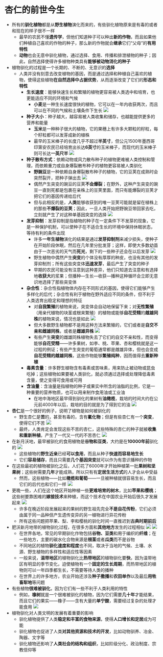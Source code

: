 # 杏仁的前世今生
* 所有的**驯化植物**都是从**野生植物**演化而来的，有些驯化植物原来是有毒的或者和现在的样子很不一样
  * 最早的农民不懂**遗传学**，但他们知道种子可以种出**新的作物**，而且如果他们种植自己喜欢的作物的种子，那么新的作物就会**继承**它们“父母”的**有用特性**
  * **动物**也会无意中驯化植物，通过选择、食用、传播和排泄植物的种子；因此，自然选择使得许多植物种类具有**能够被动物消化的种子**
* 植物驯化的过程是一个长期的、不断的、无意识的**选择**
  * 人类并没有刻意去改变植物的基因，而是通过选择和种植自己喜欢的植物，使得这些植物**在自然选择中占据优势**，从而逐渐改变了它们的**形态和特性**
    * **生长速度**：能够快速生长和繁殖的植物更容易被人类选中和培育，也更能适应不同的环境和气候
      * **小麦**是一种生长速度很快的植物，它可以在一年内收获两次，而且可以在不同的气候和土壤条件下生长
![](images/2023-03-28-11-52-55.png)
    * **种子大小**：种子越大，越容易被人类收集和储存，也越能提供更多的营养和能量
      * **玉米**是一种种子很大的植物，它的果穗上有许多大颗粒的籽粒，每个籽粒都可以发芽成新的植株
      * 最早的玉米棒子的长度几乎不超过**半英寸**，但公元1500年墨西哥印第安农民已经培育出长达**6英寸**的玉米棒子，而现代的玉米棒子则可长达**一英尺半**
![](images/2023-03-28-11-53-36.png)
    * **种子散布方式**：依赖动物或风力散布种子的植物更难被人类控制和管理，而依赖重力或自身爆裂散布种子的植物更容易被人类驯化
      * **野豌豆**是一种依赖自身爆裂散布种子的植物，它的豆荚在成熟时会突然裂开，把种子弹出去
![](images/2023-03-28-11-54-27.png)
      * 偶然产生突变的豌豆的豆荚**不会爆裂**；在野外，这种产生突变的豌豆一直到死都是包裹在亲株上的豆荚里面，而只有能爆裂的豆荚才把它们的基因传递给后代
      * 但与此相反的是，**人类**能够收获到的唯一豆荚可能就是留在植株上的那些**不爆裂的豆荚**；因此，一旦人类开始把野豌豆带回家去吃，立刻就产生了对这种单基因突变的选择
![](images/2023-03-28-11-55-06.png)
    * **发芽抑制**：发芽抑制是指植物的种子在一定条件下不发芽的现象，它是一种保护机制，可以使种子在不适合生长的环境中保持休眠状态，等待有利的条件出现
      * 许多**一年生植物**演化的结果是通过**发芽抑制剂**来减少损失，使种子在开始阶段休眠，然后在几年里分批发芽；这样，即使大多数幼苗由于一次恶劣的天气而**死光**，剩下的一些种子还会在以后发芽
![](images/2023-03-28-11-56-15.png)
      * 野生植物中偶然产生**突变**的个体没有厚厚的种皮，也没有其他的发芽抑制剂；所有这些突变体**迅速发芽**，最后产生了突变的种子
      * 早期的农民可能没有注意到这种差异，他们只知道去注意和有选择地**收获大**的浆果；但播种—生长—收获—播种这种循环会立即无意识地选择了那些突变体
    * **杂合性**：杂合性指植物体内存在不同形式的基因，使得它们能够产生多样化的后代；杂合性有利于植物在野外适应不同的条件，但不利于人类选育出稳定和理想的特征
      * 对**自我繁殖**的植物来说，突变体会自动地保留下来；对**无性繁殖**（用亲代植物的块茎或根来繁殖）的植物或能够**自花受精**的**雌雄同株**的植物来说，情况也是如此
![](images/2023-03-28-11-58-10.png)
      * 但大多数野生植物都不是用这种方法来繁殖的，它们或者是**自交不亲和雌雄同株**，或者是**雌雄异株**
![](images/2023-03-28-11-58-50.png)
      * 有些产生**突变**的雌雄同株植物失去了它们的自交不亲和性，而变得能够**自花受精**——许多果树，如李、桃、苹果、杏和樱桃就是这一过程的例证；有些产生突变的葡萄通常都是雌雄异体，但也会变成**自花受精的雌雄同株**，这些作物能够**繁殖纯种**，因而值得去**重新种植**
    * **毒素含量**：许多野生植物含有毒素或苦味素，用来防止被动物或昆虫吃掉；这些植物如果要被人类驯化，就必须通过选择或处理降低毒素含量，使之变得可食用或可用
    * **含油量**：含油量是指植物的种子或果实中所含的油脂的比例，它是一种重要的营养物质，也可以用来制作食用油或工业油
      * 在地中海地区最早得到驯化的果树有**油橄榄**，栽培的时间大约在公元前4000年以后，栽培的目的就是为了得到它的油
![](images/2023-03-28-11-59-44.png)
* **杏仁**是一个很好的例子，说明了植物是如何被驯化的
  * 野生杏仁是**苦**的，甚至有毒的，含有**氰化物**；但是有些杏仁有一个**突变**，使得它们不苦
![](images/2023-03-28-12-02-16.png)
  * 最终，人类肯定会发现这些不苦的杏仁，这些特殊的杏仁的种子就被**收集和重新种植**，产生了一代又一代的不苦杏仁
![](images/2023-03-28-12-02-38.png)
* 在新月沃地，最早被驯化的食用植物是**谷物和豆类**，大约是在**10000年前**驯化的
![](images/2023-03-28-12-08-29.png)
  * 这些植物的**野生近亲**已经**可以食用**，而且从种子**快速而容易地生长**
  * 它们**容易储存**，而且只需要**几个基因突变**就可以作为有意识播种的作物
* 在这些最初的植物被驯化之后，人们花了6000年才开始种植第一批**果树和坚果树**；这些树需要**几年**才能成熟，所以只有有**定居生活方式**的人才会从中受益
  * 然而，这些植物——比如**橄榄和葡萄**——一旦被种植就很容易生长，而且它们的后代也和它们一样
![](images/2023-03-28-12-09-20.png)
* 更晚一些，人们在这个地区开始种植一些**更难培育的树木**，比如**苹果和樱桃**；这些树要靠困难的**嫁接技术**来种植，而这个技术在中国农业开始后很久才发展起来
![](images/2023-03-28-12-09-57.png)
  * 许多在晚近阶段发展起来的果树的野生祖先完全**不是自花传粉**，它们必须由属于同一品种但产生遗传变异的另一植物进行异花传粉
  * 所有这些问题把苹果、梨、李和樱桃的驯化时间一直推迟到**古典时期前后**
* 肥沃新月地带的植物驯化过程，在很多方面和**其他地方**发生的过程相似
![](images/2023-03-28-11-37-01.png)
![](images/2023-03-28-11-37-22.png)
  * 在世界各地，常见的早期驯化作物包括**谷物、豆类**和用于编织的**纤维**；在一些地方，主要的碳水化合物来源是**根茎**或者**瓜类**而不是谷物
  * 不同地区的植物**驯化速度和程度**也不同，取决于当地的气候、土壤、水源、野生植物的多样性和适应性等因素
  * 一般来说，**温带地区**的植物驯化比**热带地区**的植物驯化要**快**，因为温带地区有明显的季节变化，迫使植物有一个**固定的生长周期**，而热带地区的植物则可以一年四季都生长，不需要等待人类的播种
  * 在世界上的许多地方，农业开始还涉及**种子撒播**和**农田单作**以及最后**用牲畜犁地**等问题
* 有些植物**很难被驯化**，因为它们有一些不利于人类利用的特性
  * 例如，**橡树**就是一个很难被驯化的植物，因为它们需要**几十年**才能结果，而且它们的果实——橡子——含有大量的**单宁酸**，需要经过复杂的处理才能食用
![](images/2023-03-28-12-10-39.png)
* 植物驯化对人类文明的发展有着重要的影响
  * 驯化植物提供了人类**稳定和丰富的食物来源**，使得**人口增长和定居**成为可能
  * 驯化植物也促进了人类**对其他资源和技术的开发**，比如动物驯养、冶金、陶器、文字等
  * 驯化植物还影响了**人类社会的结构和组织**，比如阶级分化、政治制度、宗教信仰等
